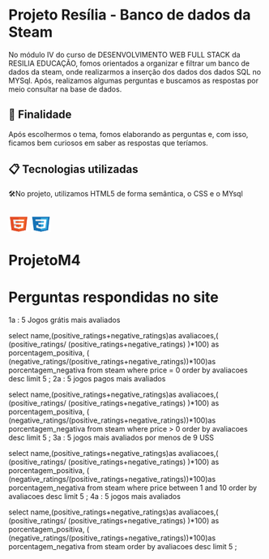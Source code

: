 # Projeto Resília - Banco de dados da Steam

No módulo IV do curso de DESENVOLVIMENTO WEB FULL STACK da RESILIA EDUCAÇÃO, fomos orientados a organizar e filtrar um banco de dados da steam, onde realizarmos a inserção dos dados dos dados SQL no MYSql. Após, realizamos algumas perguntas e buscamos as respostas por meio consultar na base de dados.


## 🚀 Finalidade

Após escolhermos o tema, fomos elaborando as perguntas e, com isso, ficamos bem curiosos em saber as respostas que teríamos.


## 📋 Tecnologias utilizadas

🛠️No projeto, utilizamos HTML5 de forma semântica, o CSS e o MYsql
<div style="display: inline_block"><br>
<img align="center" alt="Will-HTML" height="30" width="40" src="https://raw.githubusercontent.com/devicons/devicon/master/icons/html5/html5-original.svg">
<img align="center" alt="Will-CSS" height="30" width="40" src="https://raw.githubusercontent.com/devicons/devicon/master/icons/css3/css3-original.svg">
</div>

# ProjetoM4
# Perguntas respondidas no site
1a : 5 Jogos grátis mais avaliados  

select name,(positive_ratings+negative_ratings)as avaliacoes,( (positive_ratings/ (positive_ratings+negative_ratings) )*100) as porcentagem_positiva, ( (negative_ratings/(positive_ratings+negative_ratings))*100)as porcentagem_negativa from steam where price = 0 order by avaliacoes desc limit 5 ;
2a : 5 jogos pagos mais avaliados  

select name,(positive_ratings+negative_ratings)as avaliacoes,( (positive_ratings/ (positive_ratings+negative_ratings) )*100) as porcentagem_positiva, ( (negative_ratings/(positive_ratings+negative_ratings))*100)as porcentagem_negativa from steam where price > 0 order by avaliacoes desc limit 5 ;
3a : 5 jogos mais avaliados por menos de 9 USS

select name,(positive_ratings+negative_ratings)as avaliacoes,( (positive_ratings/ (positive_ratings+negative_ratings) )*100) as porcentagem_positiva, ( (negative_ratings/(positive_ratings+negative_ratings))*100)as porcentagem_negativa from steam where price between 1 and 10 order by avaliacoes desc limit 5 ;
4a :	5 jogos mais avaliados 

select name,(positive_ratings+negative_ratings)as avaliacoes,( (positive_ratings/ (positive_ratings+negative_ratings) )*100) as porcentagem_positiva, ( (negative_ratings/(positive_ratings+negative_ratings))*100)as porcentagem_negativa from steam order by avaliacoes desc limit 5 ;



